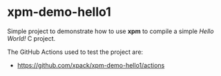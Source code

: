 # xpm-demo-hello1

Simple project to demonstrate how to use **xpm** to compile a simple
_Hello World!_ C project.

The GitHub Actions used to test the project are:

- https://github.com/xpack/xpm-demo-hello1/actions
